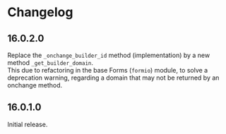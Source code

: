 # Changelog

## 16.0.2.0

Replace the `_onchange_builder_id` method (implementation) by a new method `_get_builder_domain`.\
This due to refactoring in the base Forms (`formio`) module, to solve a deprecation warning,
regarding a domain that may not be returned by an onchange method.

## 16.0.1.0

Initial release.

